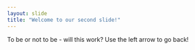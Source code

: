 ```yaml
---
layout: slide
title: "Welcome to our second slide!"
---
```

To be or not to be - will this work?
Use the left arrow to go back!
